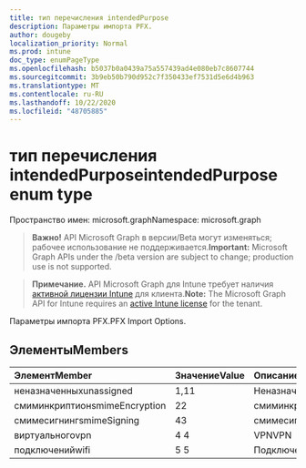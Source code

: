 ```yaml
---
title: тип перечисления intendedPurpose
description: Параметры импорта PFX.
author: dougeby
localization_priority: Normal
ms.prod: intune
doc_type: enumPageType
ms.openlocfilehash: b5037b0a0439a75a557439ad4e080eb7c8607744
ms.sourcegitcommit: 3b9eb50b790d952c7f350433ef7531d5e6d4b963
ms.translationtype: MT
ms.contentlocale: ru-RU
ms.lasthandoff: 10/22/2020
ms.locfileid: "48705885"
---
```

# <a name="intendedpurpose-enum-type"></a><span data-ttu-id="136e1-103">тип перечисления intendedPurpose</span><span class="sxs-lookup"><span data-stu-id="136e1-103">intendedPurpose enum type</span></span>

<span data-ttu-id="136e1-104">Пространство имен: microsoft.graph</span><span class="sxs-lookup"><span data-stu-id="136e1-104">Namespace: microsoft.graph</span></span>

> <span data-ttu-id="136e1-105">**Важно!** API Microsoft Graph в версии/Beta могут изменяться; рабочее использование не поддерживается.</span><span class="sxs-lookup"><span data-stu-id="136e1-105">**Important:** Microsoft Graph APIs under the /beta version are subject to change; production use is not supported.</span></span>

> <span data-ttu-id="136e1-106">**Примечание.** API Microsoft Graph для Intune требует наличия [активной лицензии Intune](https://go.microsoft.com/fwlink/?linkid=839381) для клиента.</span><span class="sxs-lookup"><span data-stu-id="136e1-106">**Note:** The Microsoft Graph API for Intune requires an [active Intune license](https://go.microsoft.com/fwlink/?linkid=839381) for the tenant.</span></span>

<span data-ttu-id="136e1-107">Параметры импорта PFX.</span><span class="sxs-lookup"><span data-stu-id="136e1-107">PFX Import Options.</span></span>

## <a name="members"></a><span data-ttu-id="136e1-108">Элементы</span><span class="sxs-lookup"><span data-stu-id="136e1-108">Members</span></span>
|<span data-ttu-id="136e1-109">Элемент</span><span class="sxs-lookup"><span data-stu-id="136e1-109">Member</span></span>|<span data-ttu-id="136e1-110">Значение</span><span class="sxs-lookup"><span data-stu-id="136e1-110">Value</span></span>|<span data-ttu-id="136e1-111">Описание</span><span class="sxs-lookup"><span data-stu-id="136e1-111">Description</span></span>|
|:---|:---|:---|
|<span data-ttu-id="136e1-112">неназначенных</span><span class="sxs-lookup"><span data-stu-id="136e1-112">unassigned</span></span>|<span data-ttu-id="136e1-113">1,1</span><span class="sxs-lookup"><span data-stu-id="136e1-113">1</span></span>|<span data-ttu-id="136e1-114">Неназначенных</span><span class="sxs-lookup"><span data-stu-id="136e1-114">Unassigned</span></span>|
|<span data-ttu-id="136e1-115">смиминкриптион</span><span class="sxs-lookup"><span data-stu-id="136e1-115">smimeEncryption</span></span>|<span data-ttu-id="136e1-116">2</span><span class="sxs-lookup"><span data-stu-id="136e1-116">2</span></span>|<span data-ttu-id="136e1-117">смиминкриптион</span><span class="sxs-lookup"><span data-stu-id="136e1-117">SmimeEncryption</span></span>|
|<span data-ttu-id="136e1-118">смимесигнинг</span><span class="sxs-lookup"><span data-stu-id="136e1-118">smimeSigning</span></span>|<span data-ttu-id="136e1-119">4</span><span class="sxs-lookup"><span data-stu-id="136e1-119">3</span></span>|<span data-ttu-id="136e1-120">смимесигнинг</span><span class="sxs-lookup"><span data-stu-id="136e1-120">SmimeSigning</span></span>|
|<span data-ttu-id="136e1-121">виртуального</span><span class="sxs-lookup"><span data-stu-id="136e1-121">vpn</span></span>|<span data-ttu-id="136e1-122">4 </span><span class="sxs-lookup"><span data-stu-id="136e1-122">4</span></span>|<span data-ttu-id="136e1-123">VPN</span><span class="sxs-lookup"><span data-stu-id="136e1-123">VPN</span></span>|
|<span data-ttu-id="136e1-124">подключений</span><span class="sxs-lookup"><span data-stu-id="136e1-124">wifi</span></span>|<span data-ttu-id="136e1-125">5 </span><span class="sxs-lookup"><span data-stu-id="136e1-125">5</span></span>|<span data-ttu-id="136e1-126">Подключений</span><span class="sxs-lookup"><span data-stu-id="136e1-126">Wifi</span></span>|





